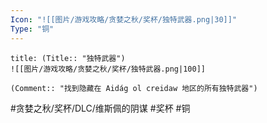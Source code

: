 ```yaml
---
Icon: "![[图片/游戏攻略/贪婪之秋/奖杯/独特武器.png|30]]"
Type: "铜"
---
```

```ad-common-bronze-trophy
title: (Title:: "独特武器")
![[图片/游戏攻略/贪婪之秋/奖杯/独特武器.png|100]]

(Comment:: "找到隐藏在 Aidág ol creidaw 地区的所有独特武器")
```

#贪婪之秋/奖杯/DLC/维斯佩的阴谋 #奖杯 #铜
